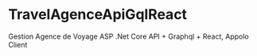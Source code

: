 # TravelAgenceApiGqlReact
Gestion Agence de Voyage ASP .Net Core API + Graphql + React, Appolo Client
